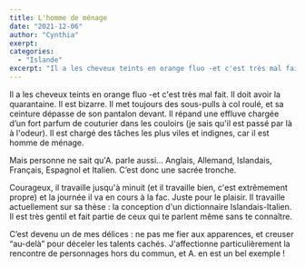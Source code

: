 ```yaml
---
title: L'homme de ménage
date: "2021-12-06"
author: "Cynthia"
exerpt: 
categories: 
  - "Islande"
excerpt: "Il a les cheveux teints en orange fluo -et c'est très mal fait. Il doit avoir la quarantaine. Il est  bizarre. Il met toujours des sous-pulls à col roulé, et sa ceinture dépasse de son pantalon devant. Il répand une effluve chargée d’un fort parfum de couturier dans les couloirs (je sais qu'il est passé par là à l'odeur). Il est chargé des tâches..."
---
```


Il a les cheveux teints en orange fluo -et c'est très mal fait. Il doit avoir la quarantaine. Il est  bizarre. Il met toujours des sous-pulls à col roulé, et sa ceinture dépasse de son pantalon devant. Il répand une effluve chargée d’un fort parfum de couturier dans les couloirs (je sais qu'il est passé par là à l'odeur). Il est chargé des tâches les plus viles et indignes, car il est homme de ménage. 

Mais personne ne sait qu'A. parle aussi... Anglais, Allemand, Islandais, Français, Espagnol et Italien. C’est donc une sacrée tronche.

Courageux, il travaille jusqu'à minuit (et il travaille bien, c'est extrêmement propre) et la journée il va en cours à la fac. Juste pour le plaisir. Il travaille actuellement sur sa thèse : la conception d'un dictionnaire Islandais-Italien. Il est très gentil et fait partie de ceux qui te parlent même sans te connaître. 

C’est devenu un de mes délices : ne pas me fier aux apparences, et creuser “au-delà” pour déceler les talents cachés. J'affectionne particulièrement la rencontre de personnages hors du commun, et A. en est un bel exemple !